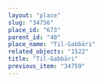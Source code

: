 ```yaml
---
layout: "place"
slug: "34756"
place_id: "673"
parent_id: "40"
place_name: "Til-Gabbāri"
related_objects: "1522"
title: "Til-Gabbāri"
previous_item: "34759"
---
```

